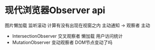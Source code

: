 # 现代浏览器Observer api


图片懒加载
  监听滚动 计算有没有出现在视窗之内
  主动通知 -> 观察者  主动
  - IntersectionObserver  交叉观察者  懒加载 用户访问统计
  - MutationObserver 变动观察者
    DOM节点变动了吗